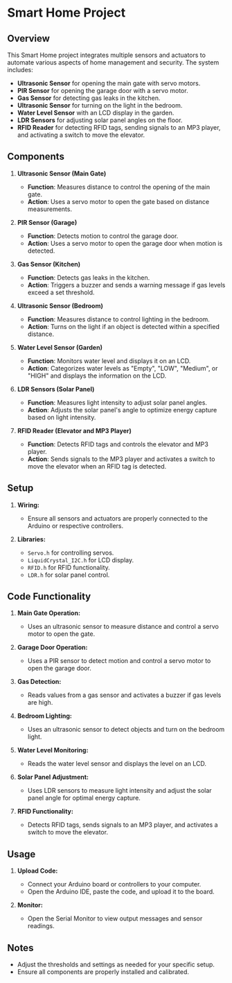 # Smart Home Project

## Overview

This Smart Home project integrates multiple sensors and actuators to automate various aspects of home management and security. The system includes:

- **Ultrasonic Sensor** for opening the main gate with servo motors.
- **PIR Sensor** for opening the garage door with a servo motor.
- **Gas Sensor** for detecting gas leaks in the kitchen.
- **Ultrasonic Sensor** for turning on the light in the bedroom.
- **Water Level Sensor** with an LCD display in the garden.
- **LDR Sensors** for adjusting solar panel angles on the floor.
- **RFID Reader** for detecting RFID tags, sending signals to an MP3 player, and activating a switch to move the elevator.

## Components

1. **Ultrasonic Sensor (Main Gate)**
   - **Function**: Measures distance to control the opening of the main gate.
   - **Action**: Uses a servo motor to open the gate based on distance measurements.

2. **PIR Sensor (Garage)**
   - **Function**: Detects motion to control the garage door.
   - **Action**: Uses a servo motor to open the garage door when motion is detected.

3. **Gas Sensor (Kitchen)**
   - **Function**: Detects gas leaks in the kitchen.
   - **Action**: Triggers a buzzer and sends a warning message if gas levels exceed a set threshold.

4. **Ultrasonic Sensor (Bedroom)**
   - **Function**: Measures distance to control lighting in the bedroom.
   - **Action**: Turns on the light if an object is detected within a specified distance.

5. **Water Level Sensor (Garden)**
   - **Function**: Monitors water level and displays it on an LCD.
   - **Action**: Categorizes water levels as "Empty", "LOW", "Medium", or "HIGH" and displays the information on the LCD.

6. **LDR Sensors (Solar Panel)**
   - **Function**: Measures light intensity to adjust solar panel angles.
   - **Action**: Adjusts the solar panel's angle to optimize energy capture based on light intensity.

7. **RFID Reader (Elevator and MP3 Player)**
   - **Function**: Detects RFID tags and controls the elevator and MP3 player.
   - **Action**: Sends signals to the MP3 player and activates a switch to move the elevator when an RFID tag is detected.

## Setup

1. **Wiring:**
   - Ensure all sensors and actuators are properly connected to the Arduino or respective controllers.

2. **Libraries:**
   - `Servo.h` for controlling servos.
   - `LiquidCrystal_I2C.h` for LCD display.
   - `RFID.h` for RFID functionality.
   - `LDR.h` for solar panel control.

## Code Functionality

1. **Main Gate Operation:**
   - Uses an ultrasonic sensor to measure distance and control a servo motor to open the gate.

2. **Garage Door Operation:**
   - Uses a PIR sensor to detect motion and control a servo motor to open the garage door.

3. **Gas Detection:**
   - Reads values from a gas sensor and activates a buzzer if gas levels are high.

4. **Bedroom Lighting:**
   - Uses an ultrasonic sensor to detect objects and turn on the bedroom light.

5. **Water Level Monitoring:**
   - Reads the water level sensor and displays the level on an LCD.

6. **Solar Panel Adjustment:**
   - Uses LDR sensors to measure light intensity and adjust the solar panel angle for optimal energy capture.

7. **RFID Functionality:**
   - Detects RFID tags, sends signals to an MP3 player, and activates a switch to move the elevator.

## Usage

1. **Upload Code:**
   - Connect your Arduino board or controllers to your computer.
   - Open the Arduino IDE, paste the code, and upload it to the board.

2. **Monitor:**
   - Open the Serial Monitor to view output messages and sensor readings.

## Notes

- Adjust the thresholds and settings as needed for your specific setup.
- Ensure all components are properly installed and calibrated.

